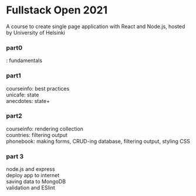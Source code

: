 # Fullstack Open 2021
A course to create single page application with React and Node.js, hosted by University of Helsinki

### part0
: fundamentals
  
### part1
courseinfo: best practices  
unicafe: state  
anecdotes: state+  
  
### part2
courseinfo: rendering collection  
countries: filtering output  
phonebook: making forms, CRUD-ing database, filtering output, styling CSS
  
### part 3
node.js and express  
deploy app to internet  
saving data to MongoDB  
validation and ESlint  
